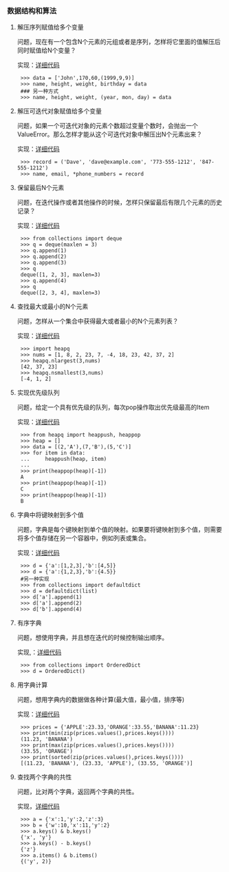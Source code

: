 ### 数据结构和算法

1. 解压序列赋值给多个变量

	问题，现在有一个包含N个元素的元组或者是序列，怎样将它里面的值解压后同时赋值给N个变量？

	实现：[详细代码](1.py)

		>>> data = ['John',170,60,(1999,9,9)]
		>>> name, height, weight, birthday = data
		### 另一种方式
		>>> name, height, weight, (year, mon, day) = data


2. 解压可迭代对象赋值给多个变量

	问题，如果一个可迭代对象的元素个数超过变量个数时，会抛出一个ValueError。那么怎样才能从这个可迭代对象中解压出N个元素出来？

	实现：[详细代码](2.py)

		>>> record = ('Dave', 'dave@example.com', '773-555-1212', '847-555-1212')
		>>> name, email, *phone_numbers = record

3. 保留最后N个元素

	问题，在迭代操作或者其他操作的时候，怎样只保留最后有限几个元素的历史记录？

	实现：[详细代码](3.py)

		>>> from collections import deque
		>>> q = deque(maxlen = 3)
		>>> q.append(1)
		>>> q.append(2)
		>>> q.append(3)
		>>> q
		deque([1, 2, 3], maxlen=3)
		>>> q.append(4)
		>>> q
		deque([2, 3, 4], maxlen=3)

4. 查找最大或最小的N个元素

	问题，怎样从一个集合中获得最大或者最小的N个元素列表？

	实现：[详细代码](4.py)

		>>> import heapq
		>>> nums = [1, 8, 2, 23, 7, -4, 18, 23, 42, 37, 2]
		>>> heapq.nlargest(3,nums)
		[42, 37, 23]
		>>> heapq.nsmallest(3,nums)
		[-4, 1, 2]

5. 实现优先级队列

	问题，给定一个具有优先级的队列，每次pop操作取出优先级最高的Item

	实现：[详细代码](5.py)

		>>> from heapq import heappush, heappop
		>>> heap = []
		>>> data = [(2,'A'),(7,'B'),(5,'C')]
		>>> for item in data:
		...     heappush(heap, item)
		... 
		>>> print(heappop(heap)[-1])
		A
		>>> print(heappop(heap)[-1])
		C
		>>> print(heappop(heap)[-1])
		B

6. 字典中将键映射到多个值

	问题，字典是每个键映射到单个值的映射。如果要将键映射到多个值，则需要将多个值存储在另一个容器中，例如列表或集合。

	实现：[详细代码](6.py)

		>>> d = {'a':[1,2,3],'b':[4,5]}
		>>> d = {'a':{1,2,3},'b':{4.5}}
		#另一种实现
		>>> from collections import defaultdict
		>>> d = defaultdict(list)
		>>> d['a'].append(1)
		>>> d['a'].append(2)
		>>> d['b'].append(4)

7. 有序字典
	
	问题，想使用字典，并且想在迭代的时候控制输出顺序。

	实现,：[详细代码](7.py)

		>>> from collections import OrderedDict
		>>> d = OrderedDict()

8. 用字典计算

	问题，想用字典内的数据做各种计算(最大值，最小值，排序等)

	实现：[详细代码](8.py)

		>>> prices = {'APPLE':23.33,'ORANGE':33.55,'BANANA':11.23}
		>>> print(min(zip(prices.values(),prices.keys())))
		(11.23, 'BANANA')
		>>> print(max(zip(prices.values(),prices.keys())))
		(33.55, 'ORANGE')
		>>> print(sorted(zip(prices.values(),prices.keys())))
		[(11.23, 'BANANA'), (23.33, 'APPLE'), (33.55, 'ORANGE')] 

9. 查找两个字典的共性

	问题，比对两个字典，返回两个字典的共性。

	实现，[详细代码](9.py)

		>>> a = {'x':1,'y':2,'z':3}
		>>> b = {'w':10,'x':11,'y':2}
		>>> a.keys() & b.keys()
		{'x', 'y'}
		>>> a.keys() - b.keys()
		{'z'}
		>>> a.items() & b.items()
		{('y', 2)}